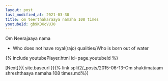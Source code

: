 ```yaml
---
layout: post
last_modified_at: 2021-03-30
title: om teerthakaraaya namaha 108 times
youtubeId: gb9KDXcVUJ0
---
```

 
 
Om Neerajaaya nama 
 
 -  Who does not have royal(rajo) qualities/Who is born out of water 
 
  
 
  
 
 
 
 
 
 


{% include youtubePlayer.html id=page.youtubeId %}
 
[Next]({{ site.baseurl }}{% link  split2/_posts/2015-06-13-Om shaktimataam shreshthaaya namaha 108 times.md%})
 
